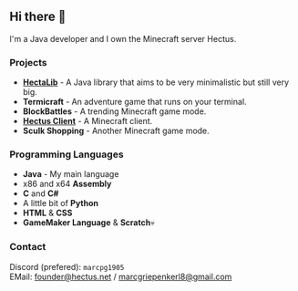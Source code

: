 ## Hi there 👋

I'm a Java developer and I own the Minecraft server Hectus.

### Projects

- [**HectaLib**](https://github.com/HectusNet/HectaLib) - A Java library that aims to be very minimalistic but still very big.
- **Termicraft** - An adventure game that runs on your terminal.
- **BlockBattles** - A trending Minecraft game mode.
- [**Hectus Client**](https://github.com/HectusNet/Hectus-Client) - A Minecraft client.
- **Sculk Shopping** - Another Minecraft game mode.

### Programming Languages

- **Java** - My main language
- x86 and x64 **Assembly**
- **C** and **C#**
- A little bit of **Python**
- **HTML** & **CSS**
- **GameMaker Language** & **Scratch**💀

### Contact

Discord (prefered): `marcpg1905`  
EMail: <founder@hectus.net> / <marcgriepenkerl8@gmail.com>

